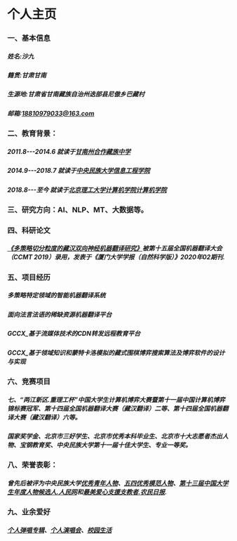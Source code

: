 # 个人主页

### 一、基本信息
##### 姓名:沙九   
##### 籍贯:甘肃甘南    
##### 生源地:甘肃省甘南藏族自治州迭部县尼傲乡巴藏村  
##### 邮箱:18810979033@163.com

### 二、教育背景：
##### 2011.8---2014.6 就读于[甘南州合作藏族中学](https://hzzz.30edu.com.cn/)
##### 2014.9---2018.7 就读于[中央民族大学信息工程学院](https://news.muc.edu.cn/info/1020/9928.htm)
##### 2018.8---至今   就读于[北京理工大学计算机学院计算机学院](http://cs.bit.edu.cn/)



### 三、研究方向：AI、NLP、MT、大数据等。

### 四、科研论文
##### [《多策略切分粒度的藏汉双向神经机器翻译研究》](https://mp.weixin.qq.com/s/iqfFjFq3r4ZAqIPfNF9wiQ)被第十五届全国机器翻译大会（CCMT 2019）录用，发表于《厦门大学学报（自然科学版）》2020年02期刊.

### 五、项目经历
##### 多策略特定领域的智能机器翻译系统
##### 面向法言法语的稀缺资源机器翻译平台  
##### GCCX_基于流媒体技术的CDN转发远程教育平台
##### GCCX_基于领域知识和蒙特卡洛模拟的藏式围棋博弈搜索算法及博弈软件的设计与实现

### 六、竞赛项目

##### 七、“两江新区.重理工杯”中国大学生计算机博弈大赛暨第十一届中国计算机博弈锦标赛冠军、第十四届全国机器翻译大赛（藏汉翻译）二等、第十四届全国机器翻译大赛（藏汉翻译）六等。
##### 国家奖学金、北京市三好学生、北京市优秀本科毕业生、北京市十大志愿者杰出人物、宝钢教育奖、中央民族大学第十一届十佳大学生、专业一等奖。

### 八、荣誉表彰：
##### 曾先后被评为中央民族大学[优秀青年人物](https://www.sohu.com/a/229225619_174487)、[五四优秀模范人物](https://www.sohu.com/a/230474705_256808)、[第十三届中国大学生年度人物候选人.人民网](http://edu.people.com.cn/n1/2018/0420/c8216-29940453.html?from=timeline&isappinstalled=1)和[最美爱心支援支教者.农民日报](https://news.muc.edu.cn/info/1022/16183.htm).

### 九、业余爱好
##### [个人弹唱专辑](http://i.youku.com/u/UMTM2ODA4NzMyMA==)、[个人演唱会](https://v.qq.com/x/page/t0836o0o5ug.html?from=timeline)、[校园生活](https://v.youku.com/v_show/id_XMzYwOTk4NzYzMg==)


